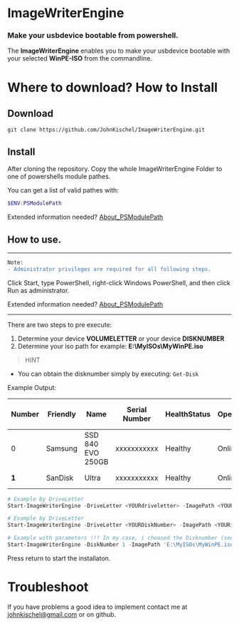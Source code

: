 ﻿# ImageWriterEngine
### Make your usbdevice bootable from powershell.

The **ImageWriterEngine** enables you to make your usbdevice bootable with your selected **WinPE-ISO** from the commandline.

# Where to download? How to Install

## Download
```git clone https://github.com/JohnKischel/ImageWriterEngine.git```

## Install
After cloning the repository. Copy the whole ImageWriterEngine Folder to one of powershells module pathes.

You can get a list of valid pathes with:
```powershell
$ENV:PSModulePath
```
Extended information needed? [About_PSModulePath](https://docs.microsoft.com/en-us/powershell/module/microsoft.powershell.core/about/about_psmodulepath?view=powershell-5.1)
## How to use.
---
```diff
Note:
- Administrator privileges are required for all following steps.
```
Click Start, type PowerShell, right-click Windows PowerShell, and then click Run as administrator.

Extended information needed? [About_PSModulePath](
https://docs.microsoft.com/en-us/powershell/scripting/windows-powershell/starting-windows-powershell?view=powershell-5.1)

---

There are two steps to pre execute:

1. Determine your device  **VOLUMELETTER** or your device **DISKNUMBER**
2. Determine your iso path for example: **E:\MyISOs\MyWinPE.iso**

> HINT

- You can obtain the disknumber simply by executing: `Get-Disk`

Example Output:

| Number | Friendly | Name | Serial Number | HealthStatus | OperationalStatus | Total Size Partition | Style |
|---|---|---|---|---|---|---|---|
| 0 | Samsung | SSD 840 EVO 250GB |xxxxxxxxxxx|Healthy|Online|232.89 GB|GPT|                                                                                            
| **1** | SanDisk   | Ultra |xxxxxxxxxxx|Healthy|Online|119.43 GB| GPT|   
          
```powershell
# Example by DriveLetter
Start-ImageWriterEngine -DriveLetter <YOURdriveletter> -ImagePath <YOURisopath>

# Example by DriveLetter
Start-ImageWriterEngine -DriveLetter <YOURDiskNumber> -ImagePath <YOURisopath>

# Example with parameters !!! In my case, i choosed the Disknumber (see table the one is bold)
Start-ImageWriterEngine -DiskNumber 1 -ImagePath 'E:\MyISOs\MyWinPE.iso'
```

Press return to start the installaton.

# Troubleshoot

If you have problems a good idea to implement contact me at johnkischel@gmail.com or on github.